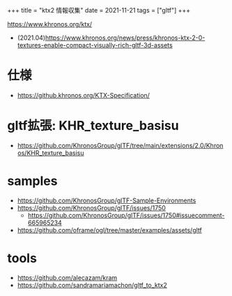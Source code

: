 +++
title = "ktx2 情報収集"
date = 2021-11-21
tags = ["gltf"]
+++

<https://www.khronos.org/ktx/>
* (2021.04)<https://www.khronos.org/news/press/khronos-ktx-2-0-textures-enable-compact-visually-rich-gltf-3d-assets>

# 仕様

* <https://github.khronos.org/KTX-Specification/>

# gltf拡張: KHR_texture_basisu

* <https://github.com/KhronosGroup/glTF/tree/main/extensions/2.0/Khronos/KHR_texture_basisu>

# samples

* <https://github.com/KhronosGroup/glTF-Sample-Environments>
* <https://github.com/KhronosGroup/glTF/issues/1750>
    * <https://github.com/KhronosGroup/glTF/issues/1750#issuecomment-665965234>
* <https://github.com/oframe/ogl/tree/master/examples/assets/gltf>

# tools

* <https://github.com/alecazam/kram>
* <https://github.com/sandramariamachon/gltf_to_ktx2>

